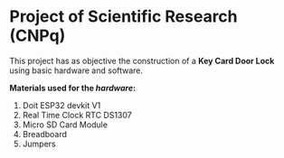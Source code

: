 
# Project of Scientific Research (CNPq)

This project has as objective the construction of a **Key Card Door Lock** using basic hardware and software.

**Materials used for the *hardware*:**
1. Doit ESP32 devkit V1
2. Real Time Clock RTC DS1307
3. Micro SD Card Module
4. Breadboard
5. Jumpers
 
